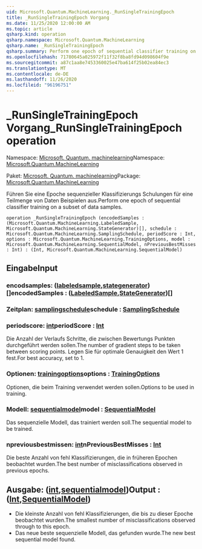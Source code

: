 ```yaml
---
uid: Microsoft.Quantum.MachineLearning._RunSingleTrainingEpoch
title: _RunSingleTrainingEpoch Vorgang
ms.date: 11/25/2020 12:00:00 AM
ms.topic: article
qsharp.kind: operation
qsharp.namespace: Microsoft.Quantum.MachineLearning
qsharp.name: _RunSingleTrainingEpoch
qsharp.summary: Perform one epoch of sequential classifier training on a subset of data samples.
ms.openlocfilehash: 71780645a025972f11f32f8ba8fd94d098604f9e
ms.sourcegitcommit: a87c1aa8e7453360025e47ba614f25b02ea84ec3
ms.translationtype: MT
ms.contentlocale: de-DE
ms.lasthandoff: 11/26/2020
ms.locfileid: "96196751"
---
```

# <a name="_runsingletrainingepoch-operation"></a><span data-ttu-id="58ef3-102">_RunSingleTrainingEpoch Vorgang</span><span class="sxs-lookup"><span data-stu-id="58ef3-102">_RunSingleTrainingEpoch operation</span></span>

<span data-ttu-id="58ef3-103">Namespace: [Microsoft. Quantum. machinelearning](xref:Microsoft.Quantum.MachineLearning)</span><span class="sxs-lookup"><span data-stu-id="58ef3-103">Namespace: [Microsoft.Quantum.MachineLearning](xref:Microsoft.Quantum.MachineLearning)</span></span>

<span data-ttu-id="58ef3-104">Paket: [Microsoft. Quantum. machinelearning](https://nuget.org/packages/Microsoft.Quantum.MachineLearning)</span><span class="sxs-lookup"><span data-stu-id="58ef3-104">Package: [Microsoft.Quantum.MachineLearning](https://nuget.org/packages/Microsoft.Quantum.MachineLearning)</span></span>


<span data-ttu-id="58ef3-105">Führen Sie eine Epoche sequenzieller Klassifizierungs Schulungen für eine Teilmenge von Daten Beispielen aus.</span><span class="sxs-lookup"><span data-stu-id="58ef3-105">Perform one epoch of sequential classifier training on a subset of data samples.</span></span>

```qsharp
operation _RunSingleTrainingEpoch (encodedSamples : (Microsoft.Quantum.MachineLearning.LabeledSample, Microsoft.Quantum.MachineLearning.StateGenerator)[], schedule : Microsoft.Quantum.MachineLearning.SamplingSchedule, periodScore : Int, options : Microsoft.Quantum.MachineLearning.TrainingOptions, model : Microsoft.Quantum.MachineLearning.SequentialModel, nPreviousBestMisses : Int) : (Int, Microsoft.Quantum.MachineLearning.SequentialModel)
```


## <a name="input"></a><span data-ttu-id="58ef3-106">Eingabe</span><span class="sxs-lookup"><span data-stu-id="58ef3-106">Input</span></span>

### <a name="encodedsamples--labeledsamplestategenerator"></a><span data-ttu-id="58ef3-107">encodsamples: ([labeledsample](xref:Microsoft.Quantum.MachineLearning.LabeledSample),[stategenerator](xref:Microsoft.Quantum.MachineLearning.StateGenerator)) []</span><span class="sxs-lookup"><span data-stu-id="58ef3-107">encodedSamples : ([LabeledSample](xref:Microsoft.Quantum.MachineLearning.LabeledSample),[StateGenerator](xref:Microsoft.Quantum.MachineLearning.StateGenerator))[]</span></span>




### <a name="schedule--samplingschedule"></a><span data-ttu-id="58ef3-108">Zeitplan: [samplingschedule](xref:Microsoft.Quantum.MachineLearning.SamplingSchedule)</span><span class="sxs-lookup"><span data-stu-id="58ef3-108">schedule : [SamplingSchedule](xref:Microsoft.Quantum.MachineLearning.SamplingSchedule)</span></span>




### <a name="periodscore--int"></a><span data-ttu-id="58ef3-109">periodscore: [int](xref:microsoft.quantum.lang-ref.int)</span><span class="sxs-lookup"><span data-stu-id="58ef3-109">periodScore : [Int](xref:microsoft.quantum.lang-ref.int)</span></span>

<span data-ttu-id="58ef3-110">Die Anzahl der Verlaufs Schritte, die zwischen Bewertungs Punkten durchgeführt werden sollen.</span><span class="sxs-lookup"><span data-stu-id="58ef3-110">The number of gradient steps to be taken between scoring points.</span></span>
<span data-ttu-id="58ef3-111">Legen Sie für optimale Genauigkeit den Wert 1 fest.</span><span class="sxs-lookup"><span data-stu-id="58ef3-111">For best accuracy, set to 1.</span></span>


### <a name="options--trainingoptions"></a><span data-ttu-id="58ef3-112">Optionen: [trainingoptions](xref:Microsoft.Quantum.MachineLearning.TrainingOptions)</span><span class="sxs-lookup"><span data-stu-id="58ef3-112">options : [TrainingOptions](xref:Microsoft.Quantum.MachineLearning.TrainingOptions)</span></span>

<span data-ttu-id="58ef3-113">Optionen, die beim Training verwendet werden sollen.</span><span class="sxs-lookup"><span data-stu-id="58ef3-113">Options to be used in training.</span></span>


### <a name="model--sequentialmodel"></a><span data-ttu-id="58ef3-114">Modell: [sequentialmodel](xref:Microsoft.Quantum.MachineLearning.SequentialModel)</span><span class="sxs-lookup"><span data-stu-id="58ef3-114">model : [SequentialModel](xref:Microsoft.Quantum.MachineLearning.SequentialModel)</span></span>

<span data-ttu-id="58ef3-115">Das sequenzielle Modell, das trainiert werden soll.</span><span class="sxs-lookup"><span data-stu-id="58ef3-115">The sequential model to be trained.</span></span>


### <a name="npreviousbestmisses--int"></a><span data-ttu-id="58ef3-116">npreviousbestmissen: [int](xref:microsoft.quantum.lang-ref.int)</span><span class="sxs-lookup"><span data-stu-id="58ef3-116">nPreviousBestMisses : [Int](xref:microsoft.quantum.lang-ref.int)</span></span>

<span data-ttu-id="58ef3-117">Die beste Anzahl von fehl Klassifizierungen, die in früheren Epochen beobachtet wurden.</span><span class="sxs-lookup"><span data-stu-id="58ef3-117">The best number of misclassifications observed in previous epochs.</span></span>



## <a name="output--intsequentialmodel"></a><span data-ttu-id="58ef3-118">Ausgabe: ([int](xref:microsoft.quantum.lang-ref.int),[sequentialmodel](xref:Microsoft.Quantum.MachineLearning.SequentialModel))</span><span class="sxs-lookup"><span data-stu-id="58ef3-118">Output : ([Int](xref:microsoft.quantum.lang-ref.int),[SequentialModel](xref:Microsoft.Quantum.MachineLearning.SequentialModel))</span></span>

- <span data-ttu-id="58ef3-119">Die kleinste Anzahl von fehl Klassifizierungen, die bis zu dieser Epoche beobachtet wurden.</span><span class="sxs-lookup"><span data-stu-id="58ef3-119">The smallest number of misclassifications observed through to this epoch.</span></span>
- <span data-ttu-id="58ef3-120">Das neue beste sequenzielle Modell, das gefunden wurde.</span><span class="sxs-lookup"><span data-stu-id="58ef3-120">The new best sequential model found.</span></span>